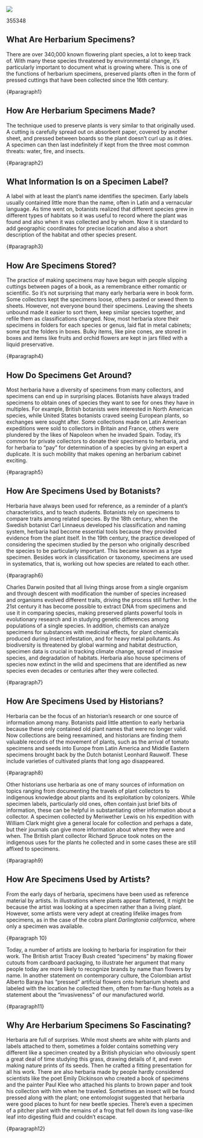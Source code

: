 <a href="https://juncture-digital.org"><img src="https://juncture-digital.org/images/ve-button.png"></a>

<param ve-config
title="How to Read an Herbarium Specimen"
author="Maura C. Flannery"
banner="https://iiif.juncture-digital.org/banner/?url=http://137.204.21.141/aldrovandi/image/vol10fg008.JPG"
       layout="vertical">

<param ve-entity eid="Q7432"> <!-- species -->
<param ve-entity eid="Q181916"> <!-- herbarium -->
<param ve-entity eid="Q441" aliases="botanists"> <!-- botany -->
<param ve-entity eid="Q397"> <!-- Latin --> 
<param ve-entity eid="Q34740"> <!-- genus --> 
<param ve-entity eid="Q22664"> <!-- geographic coordinates -->
<param ve-entity eid="Q517"> <!-- Napoleon -->
<param ve-entity eid="Q1043"> <!-- Carl Linnaeus -->       
<param ve-entity eid="Q8269924"> <!-- taxonomy -->
<param ve-entity eid="Q3516404"> <!-- systematics -->
<param ve-entity eid="Q1035"><!-- Charles Darwin -->
<param ve-entity eid="Q7430"><!-- DNA -->355348
<param ve-entity eid="Q1063" aliases="evolutionary"><!-- evolution -->
<param ve-entity eid="Q7162" aliases="genetic"><!-- genetics -->
<param ve-entity eid="Q1292038"><!-- infestation -->
<param ve-entity eid="Q19829510" aliases="pollutants"><!-- pollutant -->
<param ve-entity eid="Q47041"><!-- biodiversity -->
<param ve-entity eid="Q7942"><!-- global warming -->
<param ve-entity eid="Q66514"><!-- Leonhard Rauwolf -->
<param ve-entity eid="Q7204" aliases="Middle Eastern"><!-- Middle East -->
<param ve-entity eid="Q313492"><!-- Meriwether Lewis -->
<param ve-entity eid="Q355348"><!-- William Clark -->
<param ve-entity eid="Q1349394"><!-- Richard Spruce -->
<param ve-entity eid="Q1138945"><!-- Darlingtonia californica -->
<param ve-entity eid="Q115633138"><!-- Tracey Bush -->
<param ve-entity eid="Q115633132"><!-- Alberto Baraya -->
<param ve-entity eid="Q4441"><!-- Emily Dickinson -->
<param ve-entity eid="Q44007"><!-- Paul Klee -->
<param ve-entity eid="Q39286" aliases="entomologist"><!-- entomology -->
<param ve-entity eid="Q1956533"><!-- pitcher plant -->

## What Are Herbarium Specimens?

There are over 340,000 known flowering plant species, a lot to keep track of.  With many these species threatened by environmental change, it’s particularly important to document what is growing where.  This is one of the functions of herbarium specimens, <span data-click-image-zoomto="-485,0,2427,1649">preserved plants</span> often in the form of pressed cuttings that have been collected since the 16th century.  

<param ve-image fit
       label="At right, fruiting specimen of tomato (<em>Solanum lycopersicum</em>) from En Tibi herbarium, attributed to the Italian botanist Francesco Petrollini (late 1550s)"
       description="Naturalis Biodiversity Center, Leiden"
       license="public domain"
url="https://herbariumworld.files.wordpress.com/2022/08/petrollin_tomato-sm.jpeg">
{#paragraph1}

## How Are Herbarium Specimens Made?

The technique used to preserve plants is very similar to that originally used.  A cutting is carefully spread out on absorbent paper, covered by another sheet, and pressed between boards so the plant doesn’t curl up as it dries. A specimen can then last indefinitely if kept from the three most common threats: water, fire, and insects.  

<param ve-image fit
       label="Full plant press with tightened straps to maintain the pressure during drying"
       description="University of Florida Herbarium"
url="https://herbariumworld.files.wordpress.com/2023/01/plant-press-.jpeg">
{#paragraph2}

## What Information Is on a Specimen Label?

A label with at least the plant’s name identifies the specimen.  Early labels usually contained little more than the name, often in Latin and a vernacular language.  As time went on, botanists realized that different species grew in different types of habitats so it was useful to record where the plant was found and also when it was collected and by whom.  Now it is standard to add geographic coordinates for precise location and also a short description of the habitat and other species present.

<param ve-image fit
       label="Specimen of anemone now <em>Anenome hortensis</em> from the collection of Ulisse Aldrovandi, a colleague of Luca Ghini" 
       description="University of Bologna" 
       license="public domain"
url="http://137.204.21.141/ALDROVANDI/image/vol2fg338.JPG">  

<param ve-image fit 
       label="Specimen of narrowleaf silkgrass (<em>Pityopsis graminifolia</em>) collected by John Nelson in Orangeburg, South Carolina. This illustrates the information that usually appears on specimens today: specimen name with its family underneath; the collector’s name; number, location, and date; a brief description of the plant and its habitat; geographic coordinates. The stamp of the A. C. Moore Herbarium and the accession number are in the upper righthand corner. The barcode at the bottom indicates that the specimen has been imaged and the label information digitized; the ruler and color chart at the top are references for quality control. The graphic description of the habitat is a specialty of the collector."
       description="A. C. Moore Herbarium, University of South Carolina, Columbia"
       license="public domain"
url="https://herbariumworld.files.wordpress.com/2022/08/nelson_pityopsis.jpg">
{#paragraph3}

## How Are Specimens Stored?

The practice of making specimens may have begun with people slipping cuttings between pages of a book, as a remembrance either romantic or scientific.  So it’s not surprising that many early herbaria were in book form.  Some collectors kept the specimens loose, others pasted or sewed them to sheets.  However, not everyone bound their specimens.  Leaving the sheets unbound made it easier to sort them, keep similar species together, and refile them as classifications changed.  Now, most herbaria store their specimens in folders for each species or genus, laid flat in metal cabinets; some put the folders in boxes.  Bulky items, like pine cones, are stored in boxes and items like fruits and orchid flowers are kept in jars filled with a liquid preservative.  

<param ve-image fit
       label="Folders of <em>Pinus</em> species"
       description="A.C. Moore Herbarium, University of South Carolina, Columbia, SC"
       license="public domain"
url="https://herbariumworld.files.wordpress.com/2022/12/pine-cabinet.jpeg">

<param ve-image fit
       label="One of Irish botanist Augustine Henry's boxes of tree specimens"
       description="National Botanic Garden of Ireland"
       license="public domain"
url="https://herbariumworld.files.wordpress.com/2017/05/henry-specimen-box-sm.jpg">

{#paragraph4}

## How Do Specimens Get Around?

Most herbaria have a diversity of specimens from many collectors, and specimens can end up in surprising places.  Botanists have always traded specimens to obtain ones of species they want to see for ones they have in multiples.  For example, British botanists were interested in North American species, while United States botanists craved seeing European plants, so exchanges were sought after.  Some collections made on Latin American expeditions were sold to collectors in Britain and France, others were plundered by the likes of Napoleon when he invaded Spain.  Today, it’s common for private collectors to donate their specimens to herbaria, and for herbaria to “pay” for determination of a species by giving an expert a duplicate.  It is such mobility that makes opening an herbarium cabinet exciting.

<param ve-image fit
       label="Specimen of <em>Helichrysum arenarium</em> from Jacob Breyne's 1673 herbarium; Breyne was from a Dutch family who had moved to what is now Poland, but the plants are from France, indicating the international flavor of herbaria (Jong et al., 2022)"
       description="Naturalis Biodiversity Center, Leiden"
       license="public domain"
url="https://herbariumworld.files.wordpress.com/2022/09/1-breyne.jpg">

<param ve-image fit
       label="Specimen of <em>Franklinia alatamaha</em> collected by William Bartram in Georgia in June 1773, sent to a patron in England, thus now in a British herbarium"
       description="Natural History Museum, London"
url="https://herbariumworld.files.wordpress.com/2022/08/franklinia-specimen-sm.jpeg">
{#paragraph5}

## How Are Specimens Used by Botanists?

Herbaria have always been used for reference, as a reminder of a plant’s characteristics, and to teach students.  Botanists rely on specimens to compare traits among related species.  By the 18th century, when the Swedish botanist Carl Linnaeus developed his classification and naming system, herbaria had become essential tools because they provided evidence from the plant itself.  In the 19th century, the practice developed of considering the specimen studied by the person who originally described the species to be particularly important.  This became known as a type specimen.  Besides work in classification or taxonomy, specimens are used in systematics, that is, working out how species are related to each other. 


<param ve-image fit 
       label="Type specimen of <em>Solanum humboldtianum</em> collected by Juan Granados-Tochoy and W. Meier in 2005 on the western slopes of the Andean Cordillera Oriental in Colombia and used in the published description of the species"
       description="Universidad Nacional de Colombia"
url="https://herbariumworld.files.wordpress.com/2022/08/humboldt-new.jpeg">

<param ve-image fit 
       label="Specimen of <em>Solanum humboldtianum</em> collected by Alexander von Humboldt and Aimé Bonpland near Bogotá, Colombia"
       description="National Museum of Natural History, Paris, collected 200 years earlier"
url="https://herbariumworld.files.wordpress.com/2022/08/humboldt-sm.jpeg">

{#paragraph6}

Charles Darwin posited that all living things arose from a single organism and through descent with modification the number of species increased and organisms evolved different traits, driving the process still further.  In the 21st century it has become possible to extract DNA from specimens and use it in comparing species, making preserved plants powerful tools in evolutionary research and in studying genetic differences among populations of a single species.  In addition, chemists can analyze specimens for substances with medicinal effects, for plant chemicals produced during insect infestation, and for heavy metal pollutants.  As biodiversity is threatened by global warming and habitat destruction, specimen data is crucial in tracking climate change, spread of invasive species, and degradation of habitats.  Herbaria also house specimens of species now extinct in the wild and specimens that are identified as new species even decades or centuries after they were collected. 

<param ve-image fit
       label="<em>Eustoma exaltatum</em> catchfly prairie gentian collected by Chase Mathey in Cameron, Louisiana. Geographic coordinates and flowering status are noted on the label"
       description="Shirley C. Tucker Herbarium, Louisiana State University"
       license="CC BY-NC 3.0"
url="https://herbariumworld.files.wordpress.com/2022/12/eustoma-exaltatum-lsu00213549_l.jpeg">
{#paragraph7}

## How Are Specimens Used by Historians?

Herbaria can be the focus of an historian’s research or one source of information among many.  Botanists paid little attention to early herbaria because these only contained old plant names that were no longer valid.  Now collections are being reexamined, and historians are finding them valuable records of the movement of plants, such as the arrival of tomato specimens and seeds into Europe from Latin America and Middle Eastern specimens brought back by the Dutch botanist Leonhard Rauwolf.  These include varieties of cultivated plants that long ago disappeared.

<param ve-image fit
       label="<em>Limonium sinuatum</em> collected in Lebanon by Leonhard Rauwolf in 1575"
       description="Naturalis Biodiversity Center. Leiden, NLD"
       license="Public Domain"
url="https://herbariumworld.files.wordpress.com/2022/12/rauwolf-sm-limonium-l.2111480.jpeg">
{#paragraph8}

Other historians use herbaria as one of many sources of information on topics ranging from documenting the travels of plant collectors to indigenous knowledge about plants and its exploitation by colonizers.  While specimen labels, particularly old ones, often contain just brief bits of information, these can be helpful in substantiating other information about a collector.  A specimen collected by Meriwether Lewis on his expedition with William Clark might give a general locale for collection and perhaps a date, but their journals can give more information about where they were and when.  The British plant collector Richard Spruce took notes on the indigenous uses for the plants he collected and in some cases these are still affixed to specimens. 

<param ve-image fit
       label="Specimen of long-leafed sage (<em>Artemisia longifolia</em>) with original Lewis label of blue blotter paper: 'No. 53, October 3rd flavor like the chamomile radix perennial growth of the high bluffs'"
       description="Deposited by the American Philosophical Society at the Academy of Natural Sciences of Drexel University (PH Herbarium PH00043182677)"
url="https://herbariumworld.files.wordpress.com/2022/08/lewis-artemesia-longifolia.jpg">

<param ve-image fit
        label="Specimen of <em>Piptadenia peregrine</em>, now <em>Anadenanthera peregrina</em>, collected by Richard Spruce on the north shore of the Amazon, at entrance to the Rio Negro in August 1851. 'This tree is planted by the Indians near their houses. . .the seeds are roasted and ground in the manner of coffee, and the powder taken as snuff.'"
        description="Royal Botanic Gardens, Kew"
url="https://herbariumworld.files.wordpress.com/2022/12/spruce.jpeg">
{#paragraph9}

## How Are Specimens Used by Artists?

From the early days of herbaria, specimens have been used as reference material by artists.  In illustrations where plants appear flattened, it might be because the artist was looking at a specimen rather than a living plant.  However, some artists were very adept at creating lifelike images from specimens, as in the case of the cobra plant <em>Darlingtonia californica</em>, where only a specimen was available.  

<param ve-image fit
       label="<em>Darlingtonia californica</em> illustration by Isaac Sprague displaying his ability to depict a plant accurately, guided solely by dried specimens"
       description="Missouri Botanical Garden, Peter H. Raven Library"
       license="public domain"
url="https://herbariumworld.files.wordpress.com/2022/12/darlingtonia-sprague-sm.jpeg">

<param ve-image fit
       label="Type specimen of <em>Darlingtonia californica</em>"
       description="Courtesy of C. V. Starr Virtual Herbarium, New York Botanical Garden"
url="https://herbariumworld.files.wordpress.com/2022/12/darlingtonia-specimen.jpg">
{#paragraph 10}

Today, a number of artists are looking to herbaria for inspiration for their work.  The British artist Tracey Bush created “specimens” by making flower cutouts from cardboard packaging, to illustrate her argument that many people today are more likely to recognize brands by name than flowers by name.  In another statement on contemporary culture, the Colombian artist Alberto Baraya has “pressed” artificial flowers onto herbarium sheets and labeled with the location he collected them, often from far-flung hotels as a statement about the “invasiveness” of our manufactured world.  

<param ve-image fit
       label="Meadow Buttercup <em>Ranunculus acris</em> by Tracey Bush"
url="https://herbariumworld.files.wordpress.com/2022/12/bush-ranunculus.jpeg">

<param ve-image fit
       label="<em>Dendrobium fuccia</em> from Herbario de Plantas Artificiales (2014) by Alberto Baraya"
url="https://herbariumworld.files.wordpress.com/2016/11/baraya-dendrobium-fuccia-sm.jpg">
{#paragraph11}

## Why Are Herbarium Specimens So Fascinating?

Herbaria are full of surprises.  While most sheets are white with plants and labels attached to them, sometimes a folder contains something very different like a specimen created by a British physician who obviously spent a great deal of time studying this grass, drawing details of it, and even making nature prints of its seeds.  Then he crafted a fitting presentation for all his work.  There are also herbaria made by people hardly considered scientists like the poet Emily Dickinson who created a book of specimens and the painter Paul Klee who attached his plants to brown paper and took his collection with him when he traveled.  Sometimes an insect will be found pressed along with the plant; one entomologist suggested that herbaria were good places to hunt for new beetle species.  There’s even a specimen of a pitcher plant with the remains of a frog that fell down its long vase-like leaf into digesting fluid and couldn’t escape.

<param ve-image fit
       label="Emily Dickinson specimens labeled <em>Oxalis violacea, Ipomoea quamoclit, Clematis viorna,</em> and <em>Orobanche americana</em>"
       description="Dickinson herbarium. Houghton Library, Harvard University"
url="https://herbariumworld.files.wordpress.com/2022/08/dickinson.jpg">

<param ve-image fit
       label="Sheet from Paul Klee’s herbarium, ~1930; from top left to bottom right: <em>Anthyllis vulneraria, Anthyllis, Lotus corniculatus, Trifolium, Anthyllis vulneraria, Melilotus officinalis, Trifolium badium, Trifolium alpinium, Medicago lupulina</em>"
       description="Zentrum Paul Klee, Berne"
url="https://herbariumworld.files.wordpress.com/2022/12/klee-herbarium.jpeg">
{#paragraph12}
